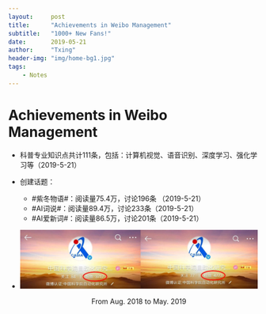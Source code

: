```yaml
---
layout:     post
title:      "Achievements in Weibo Management"
subtitle:   "1000+ New Fans!"
date:       2019-05-21
author:     "Txing"
header-img: "img/home-bg1.jpg"
tags:
    - Notes
---
```


# Achievements in Weibo Management


- 科普专业知识点共计111条，包括：计算机视觉、语音识别、深度学习、强化学习等（2019-5-21）
- 创建话题：

  - #紫冬物语#：阅读量75.4万，讨论196条 （2019-5-21）
  - #AI词说#：阅读量89.4万，讨论233条（2019-5-21）
  - #AI爱新词#：阅读量86.5万，讨论201条（2019-5-21）

- ![](https://raw.githubusercontent.com/txing-casia/txing-casia.github.io/master/img/weibo.jpg) 

  <center>
      From Aug. 2018 to May. 2019
  </center>

  




